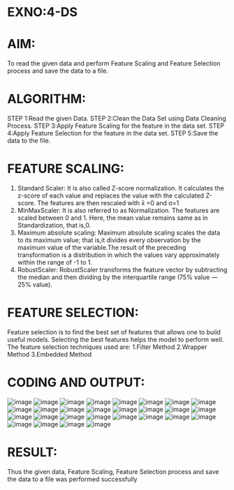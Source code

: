 # EXNO:4-DS
# AIM:
To read the given data and perform Feature Scaling and Feature Selection process and save the
data to a file.

# ALGORITHM:
STEP 1:Read the given Data.
STEP 2:Clean the Data Set using Data Cleaning Process.
STEP 3:Apply Feature Scaling for the feature in the data set.
STEP 4:Apply Feature Selection for the feature in the data set.
STEP 5:Save the data to the file.

# FEATURE SCALING:
1. Standard Scaler: It is also called Z-score normalization. It calculates the z-score of each value and replaces the value with the calculated Z-score. The features are then rescaled with x̄ =0 and σ=1
2. MinMaxScaler: It is also referred to as Normalization. The features are scaled between 0 and 1. Here, the mean value remains same as in Standardization, that is,0.
3. Maximum absolute scaling: Maximum absolute scaling scales the data to its maximum value; that is,it divides every observation by the maximum value of the variable.The result of the preceding transformation is a distribution in which the values vary approximately within the range of -1 to 1.
4. RobustScaler: RobustScaler transforms the feature vector by subtracting the median and then dividing by the interquartile range (75% value — 25% value).

# FEATURE SELECTION:
Feature selection is to find the best set of features that allows one to build useful models. Selecting the best features helps the model to perform well.
The feature selection techniques used are:
1.Filter Method
2.Wrapper Method
3.Embedded Method

# CODING AND OUTPUT:
![image](https://github.com/user-attachments/assets/e0d99976-6404-48f0-8d93-a5182a54e6ce)
![image](https://github.com/user-attachments/assets/3b516882-b5c7-474c-b0a4-145586525cf4)
![image](https://github.com/user-attachments/assets/fbe7252a-0e8c-4395-90f1-90d8c89985d0)
![image](https://github.com/user-attachments/assets/a36c7b08-82cb-49ce-a6fa-51276eefbf34)
![image](https://github.com/user-attachments/assets/12dd69ff-f586-42ac-84f2-dedbf00bda0f)
![image](https://github.com/user-attachments/assets/c4a60e40-1832-420a-823b-fc91c8eb2467)
![image](https://github.com/user-attachments/assets/4d08c028-7281-442d-80eb-bd1a8144d076)
![image](https://github.com/user-attachments/assets/f8278cea-b17e-425d-a83b-c223cd9bfa1e)
![image](https://github.com/user-attachments/assets/5f87ef32-66b5-48eb-8601-818d1b6dc200)
![image](https://github.com/user-attachments/assets/c72f63c6-b971-4479-8a90-38a661f99df6)
![image](https://github.com/user-attachments/assets/77ee9921-258f-4f5a-ba19-871f82c6f445)
![image](https://github.com/user-attachments/assets/6ee9adaf-9c59-413f-b5f2-16d64e883ce1)
![image](https://github.com/user-attachments/assets/94c94b1a-d9b2-4f1d-b13f-ed9046f3436a)
![image](https://github.com/user-attachments/assets/ee3f4e20-0069-4012-ad5c-31224a379d6f)
![image](https://github.com/user-attachments/assets/4d7f6179-dd74-4ab7-a4ae-24d91ebec093)
![image](https://github.com/user-attachments/assets/fa65c997-c839-4f7b-8514-64a05dbdce54)
![image](https://github.com/user-attachments/assets/d060fa8a-82bb-45e5-adc1-8c9c3a2112aa)
![image](https://github.com/user-attachments/assets/dbf947e6-b342-48ce-acbb-0dbde9df8acf)
![image](https://github.com/user-attachments/assets/40713fc1-18db-4f8e-ad60-a1b6f7fa3b57)
![image](https://github.com/user-attachments/assets/241a8e28-3fc4-4455-b9ef-d9ab3cf4b519)
![image](https://github.com/user-attachments/assets/61e48016-aead-459d-9ec5-14969d0214e5)
![image](https://github.com/user-attachments/assets/9f9f1e80-ae10-4ecd-a9be-01b05666f8bf)
![image](https://github.com/user-attachments/assets/e2ea49df-2163-4671-a04b-f1707f8cc0bb)
![image](https://github.com/user-attachments/assets/1361391d-74dd-4201-bfe8-56f11d4eee08)
![image](https://github.com/user-attachments/assets/9c72cdd3-e417-47a0-b85e-5bdca86b00c8)
![image](https://github.com/user-attachments/assets/78b8e7f8-9abe-420b-ab53-05ae6093a718)
![image](https://github.com/user-attachments/assets/cee51aab-ff9c-4ce0-b467-c54b45569ab9)
![image](https://github.com/user-attachments/assets/be463d12-7a35-4734-b0a2-0ed57eb20a2e)

# RESULT:
Thus the given data, Feature Scaling, Feature Selection process and save the data to a file
was performed successfully

